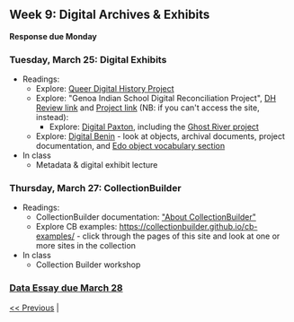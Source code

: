 ## Week 9: Digital Archives & Exhibits

**Response due Monday**

### Tuesday, March 25: Digital Exhibits

- Readings:
    - Explore: [Queer Digital History Project](https://queerdigital.com/)
    - Explore:  "Genoa Indian School Digital Reconciliation Project", [DH Review link](https://reviewsindh.pubpub.org/pub/genoa-indian-school-digital-reconciliation-project/release/1) and [Project link](https://genoaindianschool.org/) (NB: if you can't access the site, instead):
      - Explore: [Digital Paxton](http://digitalpaxton.org/), including the [Ghost River project](http://digitalpaxton.org/works/digital-paxton/ghost-river)
    - Explore: [Digital Benin](https://digitalbenin.org) - look at objects, archival documents, project documentation, and [Edo object vocabulary section](https://digitalbenin.org/eyo-oto)
- In class
    - Metadata & digital exhibit lecture

### Thursday, March 27: CollectionBuilder

- Readings:
    - CollectionBuilder documentation: ["About CollectionBuilder"](https://collectionbuilder.github.io/about.html#general)
    - Explore CB examples: https://collectionbuilder.github.io/cb-examples/ - click through the pages of this site and look at one or more sites in the collection
- In class
    - Collection Builder workshop

### [Data Essay due March 28](../assignments/data-essay)


 [<< Previous](08) | <!-- [Next >> ](09) -->
